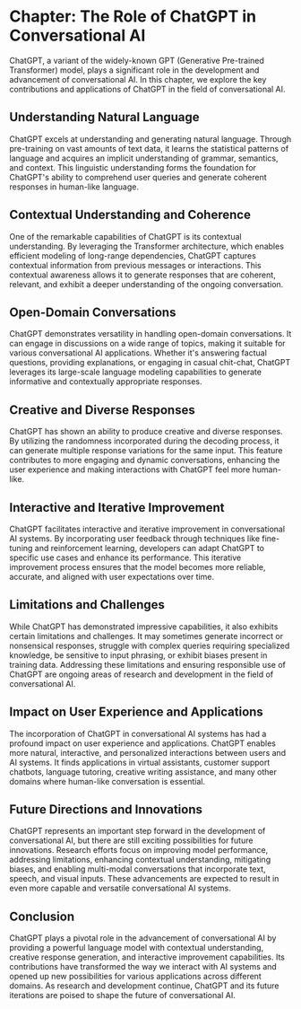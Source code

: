 Chapter: The Role of ChatGPT in Conversational AI
=================================================

ChatGPT, a variant of the widely-known GPT (Generative Pre-trained Transformer) model, plays a significant role in the development and advancement of conversational AI. In this chapter, we explore the key contributions and applications of ChatGPT in the field of conversational AI.

Understanding Natural Language
------------------------------

ChatGPT excels at understanding and generating natural language. Through pre-training on vast amounts of text data, it learns the statistical patterns of language and acquires an implicit understanding of grammar, semantics, and context. This linguistic understanding forms the foundation for ChatGPT's ability to comprehend user queries and generate coherent responses in human-like language.

Contextual Understanding and Coherence
--------------------------------------

One of the remarkable capabilities of ChatGPT is its contextual understanding. By leveraging the Transformer architecture, which enables efficient modeling of long-range dependencies, ChatGPT captures contextual information from previous messages or interactions. This contextual awareness allows it to generate responses that are coherent, relevant, and exhibit a deeper understanding of the ongoing conversation.

Open-Domain Conversations
-------------------------

ChatGPT demonstrates versatility in handling open-domain conversations. It can engage in discussions on a wide range of topics, making it suitable for various conversational AI applications. Whether it's answering factual questions, providing explanations, or engaging in casual chit-chat, ChatGPT leverages its large-scale language modeling capabilities to generate informative and contextually appropriate responses.

Creative and Diverse Responses
------------------------------

ChatGPT has shown an ability to produce creative and diverse responses. By utilizing the randomness incorporated during the decoding process, it can generate multiple response variations for the same input. This feature contributes to more engaging and dynamic conversations, enhancing the user experience and making interactions with ChatGPT feel more human-like.

Interactive and Iterative Improvement
-------------------------------------

ChatGPT facilitates interactive and iterative improvement in conversational AI systems. By incorporating user feedback through techniques like fine-tuning and reinforcement learning, developers can adapt ChatGPT to specific use cases and enhance its performance. This iterative improvement process ensures that the model becomes more reliable, accurate, and aligned with user expectations over time.

Limitations and Challenges
--------------------------

While ChatGPT has demonstrated impressive capabilities, it also exhibits certain limitations and challenges. It may sometimes generate incorrect or nonsensical responses, struggle with complex queries requiring specialized knowledge, be sensitive to input phrasing, or exhibit biases present in training data. Addressing these limitations and ensuring responsible use of ChatGPT are ongoing areas of research and development in the field of conversational AI.

Impact on User Experience and Applications
------------------------------------------

The incorporation of ChatGPT in conversational AI systems has had a profound impact on user experience and applications. ChatGPT enables more natural, interactive, and personalized interactions between users and AI systems. It finds applications in virtual assistants, customer support chatbots, language tutoring, creative writing assistance, and many other domains where human-like conversation is essential.

Future Directions and Innovations
---------------------------------

ChatGPT represents an important step forward in the development of conversational AI, but there are still exciting possibilities for future innovations. Research efforts focus on improving model performance, addressing limitations, enhancing contextual understanding, mitigating biases, and enabling multi-modal conversations that incorporate text, speech, and visual inputs. These advancements are expected to result in even more capable and versatile conversational AI systems.

Conclusion
----------

ChatGPT plays a pivotal role in the advancement of conversational AI by providing a powerful language model with contextual understanding, creative response generation, and interactive improvement capabilities. Its contributions have transformed the way we interact with AI systems and opened up new possibilities for various applications across different domains. As research and development continue, ChatGPT and its future iterations are poised to shape the future of conversational AI.
